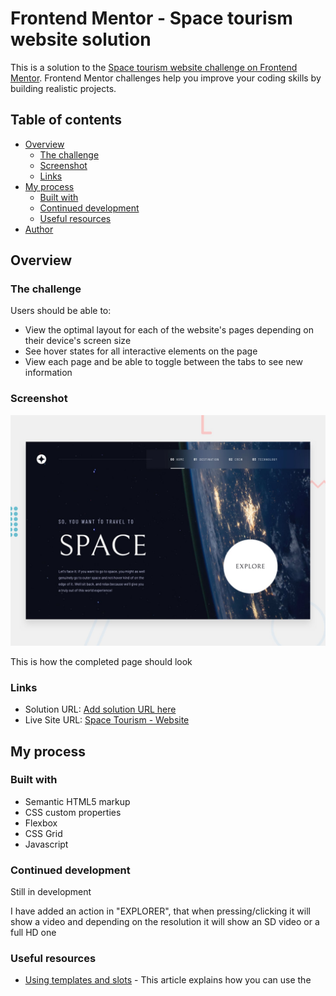 # Frontend Mentor - Space tourism website solution

This is a solution to the [Space tourism website challenge on Frontend Mentor](https://www.frontendmentor.io/challenges/space-tourism-multipage-website-gRWj1URZ3). Frontend Mentor challenges help you improve your coding skills by building realistic projects. 

## Table of contents

- [Overview](#overview)
  - [The challenge](#the-challenge)
  - [Screenshot](#screenshot)
  - [Links](#links)
- [My process](#my-process)
  - [Built with](#built-with)
  - [Continued development](#continued-development)
  - [Useful resources](#useful-resources)
- [Author](#author)

## Overview

### The challenge

Users should be able to:

- View the optimal layout for each of the website's pages depending on their device's screen size
- See hover states for all interactive elements on the page
- View each page and be able to toggle between the tabs to see new information

### Screenshot

![Vista preliminar de como debe quedar](preview.jpg)

This is how the completed page should look 

### Links

- Solution URL: [Add solution URL here](https://your-solution-url.com)
- Live Site URL: [Space Tourism - Website](https://fmchallenges.github.io/space-tourism-website/)

## My process

### Built with

- Semantic HTML5 markup
- CSS custom properties
- Flexbox
- CSS Grid
- Javascript

### Continued development

Still in development

I have added an action in "EXPLORER", that when pressing/clicking it will show a video and depending on the resolution it will show an SD video or a full HD one

### Useful resources

- [Using templates and slots](https://developer.mozilla.org/en-US/docs/Web/Web_Components/Using_templates_and_slots) - This article explains how you can use the <template> and <slot> elements to create a flexible template that can then be used to populate the shadow DOM of a web component.
- [countUp.js](https://inorganik.github.io/countUp.js/) - CountUp.js is a dependency-free, lightweight JavaScript class that can be used to quickly create animations that display numerical data in a more interesting way.
- [Vídeo of Pixabay](https://www.pexels.com/es-es/video/vista-de-la-tierra-por-la-noche-desde-el-espacio-854913/)

## Author

- Website - [Portfolio](https://joelmiguelvalente.github.io/porfolio/)
- Frontend Mentor - [@joelmiguelvalente](https://www.frontendmentor.io/profile/joelmiguelvalente)
- Discord - [@Miguel92](https://discord.com/users/465203938900049920)
- Linkedin - [@joelmiguelvalente](https://www.linkedin.com/in/joelmiguelvalente)
- Twitter - [@JvalenteM92](https://www.twitter.com/JvalenteM92)